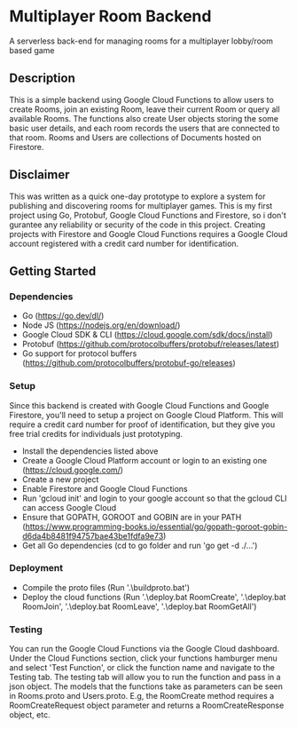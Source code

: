 # Multiplayer Room Backend

A serverless back-end for managing rooms for a multiplayer lobby/room based game

## Description

This is a simple backend using Google Cloud Functions to allow users to create Rooms, join an existing Room, leave their current Room or query all available Rooms. The functions also create User objects storing the some basic user details, and each room records the users that are connected to that room. Rooms and Users are collections of Documents hosted on Firestore.

## Disclaimer
This was written as a quick one-day prototype to explore a system for publishing and discovering rooms for multiplayer games. This is my first project using Go, Protobuf, Google Cloud Functions and Firestore, so i don't gurantee any reliability or security of the code in this project. Creating projects with Firestore and Google Cloud Functions requires a Google Cloud account registered with a credit card number for identification. 

## Getting Started

### Dependencies
- Go (https://go.dev/dl/)
- Node JS (https://nodejs.org/en/download/)
- Google Cloud SDK & CLI (https://cloud.google.com/sdk/docs/install)
- Protobuf (https://github.com/protocolbuffers/protobuf/releases/latest)
- Go support for protocol buffers (https://github.com/protocolbuffers/protobuf-go/releases)

### Setup
Since this backend is created with Google Cloud Functions and Google Firestore, you'll need to setup a project on Google Cloud Platform. This will require a credit card number for proof of identification, but they give you free trial credits for individuals just prototyping.
- Install the dependencies listed above
- Create a Google Cloud Platform account or login to an existing one (https://cloud.google.com/)
- Create a new project
- Enable Firestore and Google Cloud Functions
- Run 'gcloud init' and login to your google account so that the gcloud CLI can access Google Cloud
- Ensure that GOPATH, GOROOT and GOBIN are in your PATH (https://www.programming-books.io/essential/go/gopath-goroot-gobin-d6da4b8481f94757bae43be1fdfa9e73)
- Get all Go dependencies (cd to go folder and run 'go get -d ./...')

### Deployment
- Compile the proto files (Run '.\buildproto.bat')
- Deploy the cloud functions (Run '.\deploy.bat RoomCreate', '.\deploy.bat RoomJoin', '.\deploy.bat RoomLeave', '.\deploy.bat RoomGetAll')

### Testing
You can run the Google Cloud Functions via the Google Cloud dashboard. Under the Cloud Functions section, click your functions hamburger menu and select 'Test Function', or click the function name and navigate to the Testing tab. The testing tab will allow you to run the function and pass in a json object. The models that the functions take as parameters can be seen in Rooms.proto and Users.proto. E.g, the RoomCreate method requires a RoomCreateRequest object parameter and returns a RoomCreateResponse object, etc.